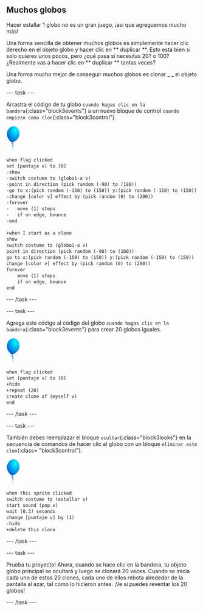 ## Muchos globos

Hacer estallar 1 globo no es un gran juego, ¡así que agreguemos mucho más!

Una forma sencilla de obtener muchos globos es simplemente hacer clic derecho en el objeto globo y hacer clic en ** duplicar **. Esto está bien si solo quieres unos pocos, pero ¿qué pasa si necesitas 20? o 100? ¿Realmente vas a hacer clic en ** duplicar ** tantas veces?

Una forma mucho mejor de conseguir muchos globos es clonar _ _ el objeto globo.

--- task ---

Arrastra el código de tu globo `cuando hagas clic en la bandera`{:class="block3events"} a un nuevo bloque de control `cuando empiezo como clon`{:class="block3control"}.

![objeto globo](images/balloon-sprite.png)

```blocks3
when flag clicked
set [puntaje v] to [0]
-show
-switch costume to (globo1-a v)
-point in direction (pick random (-90) to (180))
-go to x:(pick random (-150) to (150)) y:(pick random (-150) to (150))
-change [color v] effect by (pick random (0) to (200))
-forever
-   move (1) steps
-   if on edge, bounce
-end

+when I start as a clone
show
switch costume to (globo1-a v)
point in direction (pick random (-90) to (180))
go to x:(pick random (-150) to (150)) y:(pick random (-150) to (150))
change [color v] effect by (pick random (0) to (200))
forever
    move (1) steps
    if on edge, bounce
end
```

--- /task ---

--- task ---

Agrega este código al código del globo `cuando hagas clic en la bandera`{:class="block3events"} para crear 20 globos iguales.

![objeto globo](images/balloon-sprite.png)

```blocks3
when flag clicked
set [puntaje v] to [0]
+hide
+repeat (20)
create clone of (myself v)
end
```

--- /task ---

--- task ---

También debes reemplazar el bloque `ocultar`{:class="block3looks"} en la secuencia de comandos de hacer clic al globo con un bloque `eliminar este clon`{:class= "block3control"}.

![objeto globo](images/balloon-sprite.png)

```blocks3
when this sprite clicked
switch costume to (estallar v)
start sound (pop v)
wait (0.3) seconds
change [puntaje v] by (1)
-hide
+delete this clone
```

--- /task ---


--- task ---

Prueba tu proyecto! Ahora, cuando se hace clic en la bandera, tu objeto globo principal se ocultará y luego se clonará 20 veces. Cuando se inicia cada uno de estos 20 clones, cada uno de ellos rebota alrededor de la pantalla al azar, tal como lo hicieron antes. ¡Ve si puedes reventar los 20 globos!

--- /task ---

